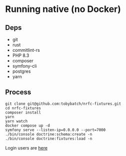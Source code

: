 # Running native (no Docker)

## Deps

 * git
 * rust
 * commitlint-rs
 * PHP 8.3
 * composer
 * symfony-cli
 * postgres
 * yarn

## Process

```shell
git clone git@github.com:tobybatch/nrfc-fixtures.git
cd nrfc-fixtures
composer install
yarn
yarn watch
docker compose up -d
symfony serve --listen-ip=0.0.0.0 --port=7000
./bin/console doctrine:schema:create -n
./bin/console doctrine:fixtures:load -n
```

Login users are [here](https://github.com/tobybatch/nrfc-fixtures/blob/main/src/DataFixtures/Users.php)

